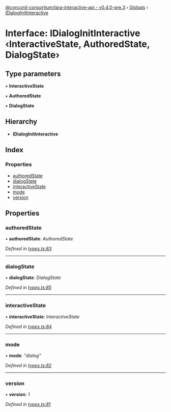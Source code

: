 [@concord-consortium/lara-interactive-api - v0.4.0-pre.3](../README.md) › [Globals](../globals.md) › [IDialogInitInteractive](idialoginitinteractive.md)

# Interface: IDialogInitInteractive ‹**InteractiveState, AuthoredState, DialogState**›

## Type parameters

▪ **InteractiveState**

▪ **AuthoredState**

▪ **DialogState**

## Hierarchy

* **IDialogInitInteractive**

## Index

### Properties

* [authoredState](idialoginitinteractive.md#authoredstate)
* [dialogState](idialoginitinteractive.md#dialogstate)
* [interactiveState](idialoginitinteractive.md#interactivestate)
* [mode](idialoginitinteractive.md#mode)
* [version](idialoginitinteractive.md#version)

## Properties

###  authoredState

• **authoredState**: *AuthoredState*

*Defined in [types.ts:83](../../../lara-typescript/src/interactive-api-client/types.ts#L83)*

___

###  dialogState

• **dialogState**: *DialogState*

*Defined in [types.ts:85](../../../lara-typescript/src/interactive-api-client/types.ts#L85)*

___

###  interactiveState

• **interactiveState**: *InteractiveState*

*Defined in [types.ts:84](../../../lara-typescript/src/interactive-api-client/types.ts#L84)*

___

###  mode

• **mode**: *"dialog"*

*Defined in [types.ts:82](../../../lara-typescript/src/interactive-api-client/types.ts#L82)*

___

###  version

• **version**: *1*

*Defined in [types.ts:81](../../../lara-typescript/src/interactive-api-client/types.ts#L81)*
